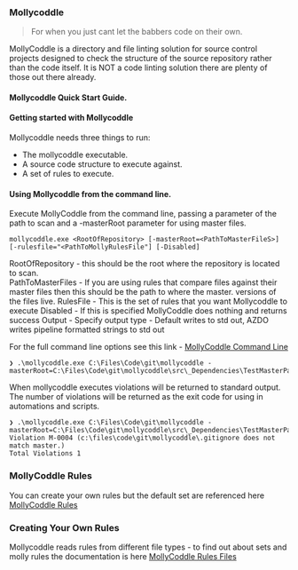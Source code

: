 ### Mollycoddle

> For when you just cant let the babbers code on their own.

MollyCoddle is a directory and file linting solution for source control projects designed to check the structure of the source repository rather than the code itself.  It is NOT a code linting solution there are plenty of those out there already.


#### Mollycoddle Quick Start Guide.

#### Getting started with Mollycoddle

Mollycoddle needs three things to run:
* The mollycoddle executable.
* A source code structure to execute against.
* A set of rules to execute.



#### Using Mollycoddle from the command line.

Execute MollyCoddle from the command line, passing a parameter of the path to scan and a -masterRoot parameter for using master files.

```text
mollycoddle.exe <RootOfRepository> [-masterRoot=<PathToMasterFileS>] [-rulesfile="<PathToMollyRulesFile"] [-Disabled]
```

RootOfRepository - this should be the root where the repository is located to scan.  
PathToMasterFiles - If you are using rules that compare files against their master files then this should be the path to where the master. versions of the files live.
RulesFile - This is the set of rules that you want Mollycoddle to execute
Disabled - If this is specified MollyCoddle does nothing and returns success
Output - Specify output type - Default writes to std out, AZDO  writes pipeline formatted strings to std out

For the full command line options see this link - [MollyCoddle Command Line](molly-commandline.md)

```text
❯ .\mollycoddle.exe C:\Files\Code\git\mollycoddle -masterRoot=C:\Files\Code\git\mollycoddle\src\_Dependencies\TestMasterPath\
```

When mollycoddle executes violations will be returned to standard output.  The number of violations will be returned as the exit code for using in automations and scripts.

```text
❯ .\mollycoddle.exe C:\Files\Code\git\mollycoddle -masterRoot=C:\Files\Code\git\mollycoddle\src\_Dependencies\TestMasterPath\
Violation M-0004 (c:\files\code\git\mollycoddle\.gitignore does not match master.)
Total Violations 1
```

### MollyCoddle Rules

You can create your own rules but the default set are referenced here [MollyCoddle Rules](molly-rules.md)


### Creating Your Own Rules

Mollycoddle reads rules from different file types - to find out about sets and molly rules the documentation is here [MollyCoddle Rules Files](molly-files.md)
